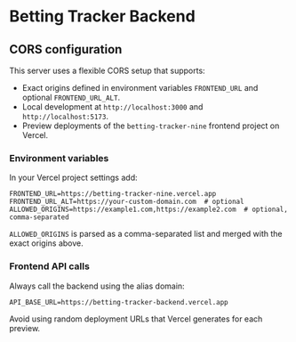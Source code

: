 # Betting Tracker Backend

## CORS configuration

This server uses a flexible CORS setup that supports:

- Exact origins defined in environment variables `FRONTEND_URL` and optional `FRONTEND_URL_ALT`.
- Local development at `http://localhost:3000` and `http://localhost:5173`.
- Preview deployments of the `betting-tracker-nine` frontend project on Vercel.

### Environment variables

In your Vercel project settings add:

```
FRONTEND_URL=https://betting-tracker-nine.vercel.app
FRONTEND_URL_ALT=https://your-custom-domain.com  # optional
ALLOWED_ORIGINS=https://example1.com,https://example2.com  # optional, comma-separated
```

`ALLOWED_ORIGINS` is parsed as a comma-separated list and merged with the
exact origins above.

### Frontend API calls

Always call the backend using the alias domain:

```
API_BASE_URL=https://betting-tracker-backend.vercel.app
```

Avoid using random deployment URLs that Vercel generates for each preview.


